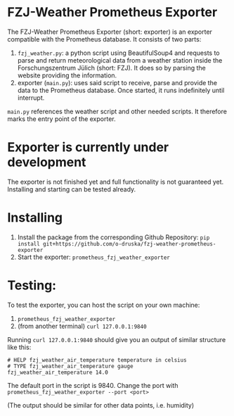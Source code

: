 # FZJ-Weather Prometheus Exporter
The FZJ-Weather Prometheus Exporter (short: exporter) is an exporter compatible with the Prometheus database.
It consists of two parts:
  1. `fzj_weather.py`: a python script using BeautifulSoup4 and requests to 
     parse and return meteorological data from a weather station inside the 
     Forschungszentrum Jülich (short: FZJ). It does so by parsing the website providing the information.
  2. exporter (`main.py`): uses said script to receive, parse and provide 
     the data to the Prometheus database. Once started, it runs indefinitely until interrupt.

`main.py` references the weather script and other needed scripts. It 
therefore marks the entry point of the exporter.

# Exporter is currently under development
The exporter is not finished yet and full functionality is not guaranteed yet.
Installing and starting can be tested already.

# Installing
1. Install the package from the corresponding Github Repository:
    `pip install git+https://github.com/o-druska/fzj-weather-prometheus-exporter`
2. Start the exporter:
    `prometheus_fzj_weather_exporter`

# Testing:
To test the exporter, you can host the script on your own machine:
  1. `prometheus_fzj_weather_exporter`
  2. (from another terminal) `curl 127.0.0.1:9840`
  
Running `curl 127.0.0.1:9840` should give you an output of similar 
structure like this:
```
# HELP fzj_weather_air_temperature temperature in celsius
# TYPE fzj_weather_air_temperature gauge
fzj_weather_air_temperature 14.0
```
The default port in the script is 9840.
Change the port with `prometheus_fzj_weather_exporter --port <port>`

(The output should be similar for other data points, i.e. humidity)
